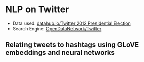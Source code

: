 
# NLP on Twitter

* Data used: [datahub.io/Twitter 2012 Presidential Election](https://datahub.io/dataset/twitter-2012-presidential-election)
* Search Engine: [OpenDataNetwork/Twitter](https://www.opendatanetwork.com/search?q=twitter&categories=)

## Relating tweets to hashtags using GLoVE embeddings and neural networks

